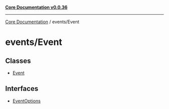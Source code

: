 [**Core Documentation v0.0.36**](../../README.md)

***

[Core Documentation](../../modules.md) / events/Event

# events/Event

## Classes

- [Event](classes/Event.md)

## Interfaces

- [EventOptions](interfaces/EventOptions.md)

